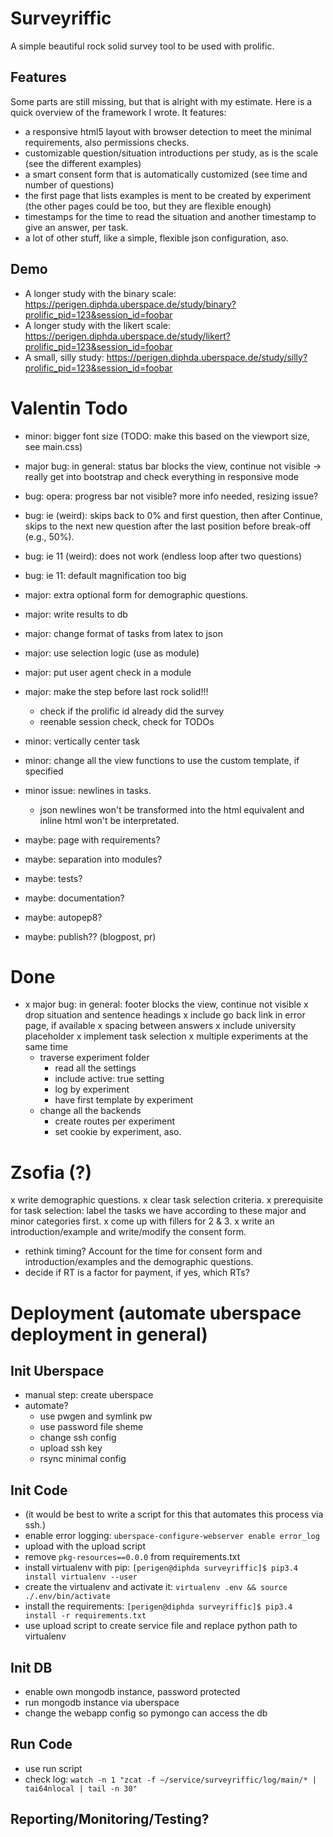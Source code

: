 # Surveyriffic

A simple beautiful rock solid survey tool to be used with prolific.

## Features

Some parts are still missing, but that is alright with my estimate.
Here is a quick overview of the framework I wrote. It features:

 - a responsive html5 layout with browser detection to meet the minimal
   requirements, also permissions checks.
 - customizable question/situation introductions per study, as is
   the scale (see the different examples)
 - a smart consent form that is automatically customized (see time and
   number of questions)
 - the first page that lists examples is ment to be created by
   experiment (the other pages could be too, but they are flexible
   enough)
 - timestamps for the time to read the situation and another timestamp
   to give an answer, per task.
 - a lot of other stuff, like a simple, flexible json configuration, aso.

## Demo

 - A longer study with the binary scale: <https://perigen.diphda.uberspace.de/study/binary?prolific_pid=123&session_id=foobar>
 - A longer study with the likert scale: <https://perigen.diphda.uberspace.de/study/likert?prolific_pid=123&session_id=foobar>
 - A small, silly study: <https://perigen.diphda.uberspace.de/study/silly?prolific_pid=123&session_id=foobar>

# Valentin Todo

 - minor: bigger font size (TODO: make this based on the viewport size, see main.css)

 - major bug: in general: status bar blocks the view, continue not visible
 -> really get into bootstrap and check everything in responsive mode

 - bug: opera: progress bar not visible? more info needed, resizing issue?
 - bug: ie (weird): skips back to 0% and first question, then after Continue, skips to the next new question after the last position before break-off (e.g., 50%).
 - bug: ie 11 (weird): does not work (endless loop after two questions)
 - bug: ie 11: default magnification too big

 - major: extra optional form for demographic questions.
 - major: write results to db
 - major: change format of tasks from latex to json
 - major: use selection logic (use as module)
 - major: put user agent check in a module
 - major: make the step before last rock solid!!!
     - check if the prolific id already did the survey
     - reenable session check, check for TODOs

 - minor: vertically center task
 - minor: change all the view functions to use the custom template, if specified
 - minor issue: newlines in tasks.
     - json newlines won't be transformed into the html equivalent and inline html won't be interpretated.

 - maybe: page with requirements?
 - maybe: separation into modules?
 - maybe: tests?
 - maybe: documentation?
 - maybe: autopep8?
 - maybe: publish?? (blogpost, pr)

# Done

 - x major bug: in general: footer blocks the view, continue not visible
 x drop situation and sentence headings
 x include go back link in error page, if available
 x spacing between answers
 x include university placeholder
 x implement task selection
 x multiple experiments at the same time
     - traverse experiment folder
         - read all the settings
         - include active: true setting
         - log by experiment
         - have first template by experiment
     - change all the backends
         - create routes per experiment
         - set cookie by experiment, aso.

# Zsofia (?)

x write demographic questions.
x clear task selection criteria.
x prerequisite for task selection: label the tasks we have according to these major and minor categories first.
x come up with fillers for 2 & 3.
x write an introduction/example and write/modify the consent form.
- rethink timing? Account for the time for consent form and introduction/examples and the demographic questions.
- decide if RT is a factor for payment, if yes, which RTs?

# Deployment (automate uberspace deployment in general)

## Init Uberspace

 - manual step: create uberspace
 - automate?
     - use pwgen and symlink pw
     - use password file sheme
     - change ssh config
     - upload ssh key
     - rsync minimal config

## Init Code

 - (it would be best to write a script for this that automates this process via ssh.)
 - enable error logging: ``uberspace-configure-webserver enable error_log``
 - upload with the upload script
 - remove ``pkg-resources==0.0.0`` from requirements.txt
 - install virtualenv with pip: ``[perigen@diphda surveyriffic]$ pip3.4 install virtualenv --user``
 - create the virtualenv and activate it: ``virtualenv .env && source ./.env/bin/activate``
 - install the requirements: ``[perigen@diphda surveyriffic]$ pip3.4 install -r requirements.txt``
 - use upload script to create service file and replace python path to virtualenv

## Init DB

 - enable own mongodb instance, password protected
 - run mongodb instance via uberspace
 - change the webapp config so pymongo can access the db

## Run Code

 - use run script
 - check log: ``watch -n 1 "zcat -f ~/service/surveyriffic/log/main/* | tai64nlocal | tail -n 30"``

## Reporting/Monitoring/Testing?

